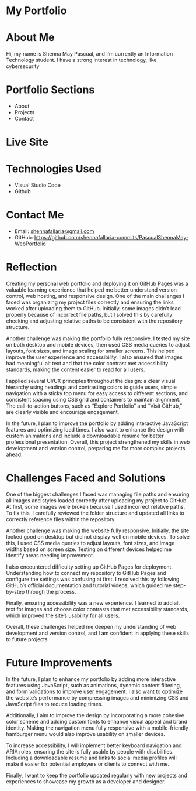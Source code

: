 # My Portfolio

# About Me
Hi, my name is Shenna May Pascual, and I’m currently an Information Technology student. I have a strong interest in technology, like cybersecurity

# Portfolio Sections
* About
* Projects
* Contact

# Live Site


# Technologies Used
* Visual Studio Code
* Github


# Contact Me
* Email: shennafallaria@gmail.com
* GitHub: https://github.com/shennafallaria-commits/PascualShennaMay-WebPortfolio

  
# Reflection
Creating my personal web portfolio and deploying it on GitHub Pages was a valuable learning experience that helped me better understand version control, web hosting, and responsive design. One of the main challenges I faced was organizing my project files correctly and ensuring the links worked after uploading them to GitHub. Initially, some images didn’t load properly because of incorrect file paths, but I solved this by carefully checking and adjusting relative paths to be consistent with the repository structure.

Another challenge was making the portfolio fully responsive. I tested my site on both desktop and mobile devices, then used CSS media queries to adjust layouts, font sizes, and image scaling for smaller screens. This helped improve the user experience and accessibility. I also ensured that images had meaningful alt text and that the color contrast met accessibility standards, making the content easier to read for all users.

I applied several UI/UX principles throughout the design: a clear visual hierarchy using headings and contrasting colors to guide users, simple navigation with a sticky top menu for easy access to different sections, and consistent spacing using CSS grid and containers to maintain alignment. The call-to-action buttons, such as “Explore Portfolio” and “Visit GitHub,” are clearly visible and encourage engagement.

In the future, I plan to improve the portfolio by adding interactive JavaScript features and optimizing load times. I also want to enhance the design with custom animations and include a downloadable resume for better professional presentation. Overall, this project strengthened my skills in web development and version control, preparing me for more complex projects ahead.



# Challenges Faced and Solutions
One of the biggest challenges I faced was managing file paths and ensuring all images and styles loaded correctly after uploading my project to GitHub. At first, some images were broken because I used incorrect relative paths. To fix this, I carefully reviewed the folder structure and updated all links to correctly reference files within the repository.

Another challenge was making the website fully responsive. Initially, the site looked good on desktop but did not display well on mobile devices. To solve this, I used CSS media queries to adjust layouts, font sizes, and image widths based on screen size. Testing on different devices helped me identify areas needing improvement.

I also encountered difficulty setting up GitHub Pages for deployment. Understanding how to connect my repository to GitHub Pages and configure the settings was confusing at first. I resolved this by following GitHub’s official documentation and tutorial videos, which guided me step-by-step through the process.

Finally, ensuring accessibility was a new experience. I learned to add alt text for images and choose color contrasts that met accessibility standards, which improved the site’s usability for all users.

Overall, these challenges helped me deepen my understanding of web development and version control, and I am confident in applying these skills to future projects.



# Future Improvements
In the future, I plan to enhance my portfolio by adding more interactive features using JavaScript, such as animations, dynamic content filtering, and form validations to improve user engagement. I also want to optimize the website’s performance by compressing images and minimizing CSS and JavaScript files to reduce loading times.

Additionally, I aim to improve the design by incorporating a more cohesive color scheme and adding custom fonts to enhance visual appeal and brand identity. Making the navigation menu fully responsive with a mobile-friendly hamburger menu would also improve usability on smaller devices.

To increase accessibility, I will implement better keyboard navigation and ARIA roles, ensuring the site is fully usable by people with disabilities. Including a downloadable resume and links to social media profiles will make it easier for potential employers or clients to connect with me.

Finally, I want to keep the portfolio updated regularly with new projects and experiences to showcase my growth as a developer and designer.

